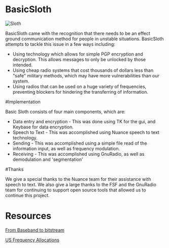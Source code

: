 # BasicSloth

![Sloth](http://media.giphy.com/media/s4zt0MoO4BJyU/giphy.gif)


BasicSloth came with the recognition that there needs to be an effect ground communication method for people in unstable situations. BasicSloth attempts to tackle this issue in a few ways including:
- Using technology which allows for simple PGP encryption and decryption. This allows messages to only be unlocked by those intended.
- Using cheap radio systems that cost thousands of dollars less than "safe" military methods, which may have more vulnerabilities than our system.
- Using radios that can be used on a huge variety of frequencies, preventing blockers for hindering the transferring of information.

#Implementation

Basic Sloth consists of four main components, which are:
- Data entry and encryption - This was done using TK for the gui, and Keybase for data encryption.
- Speech to Text - This was accomplished using Nuance speech to text technology.
- Sending - This was accomplished using a simple file read of the information input, as well as frequency modulation.
- Receiving - This was accomplished using GnuRadio, as well as demodulation and 'segmentation'

#Thanks

We give a special thanks to the Nuance team for their assistance with speech to text. We also give a large thanks to the FSF and the GnuRadio team for continuing to support open source tools that allowed us to continue this project.

# Resources
[From Baseband to bitstream](https://cansecwest.com/slides/2015/From_Baseband_to_bitstream_Andy_Davis.pdf)

[US Frequency Allocations](http://www.ntia.doc.gov/files/ntia/publications/2003-allochrt.pdf)

